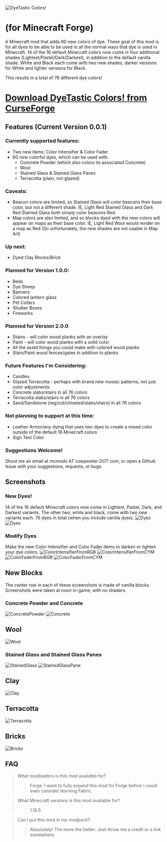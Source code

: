 ![DyeTastic Colors!](https://github.com/cowpewter/mc-dyetastic-colors/blob/main/docs/img/big_logo.png)
# (for Minecraft Forge)
A Minecraft mod that adds 60 new colors of dye. These goal of this mod is for all dyes to be able to be used in all the normal ways that dye is used in Minecraft. 14 of the 16 default Minecraft colors now come in four additional shades (Lightest/Pastel/Dark/Darkest), in addition to the default vanilla shade. White and Black each come with two new shades, darker versions for White and lighter versions for Black.

This results in a total of 76 different dye colors!

# [Download DyeTastic Colors! from CurseForge](https://www.curseforge.com/minecraft/mc-mods/dyetastic-colors)

## Features (Current Version 0.0.1)

### Currently supported features:
* Two new items: Color Intensifier & Color Fader
* 60 new colorful dyes, which can be used with:
  * Concrete Powder (which also colors its associated Concrete)
  * Wool
  * Stained Glass & Stained Glass Panes
  * Terracotta (plain, not glazed)

### Caveats:
* Beacon colors are limited, so Stained Glass will color beacons their base color, but not a different shade. IE, Light Red Stained Glass and Dark Red Stained Glass both simply color beacons Red.
* Map colors are also limited, and so blocks dyed with the new colors will appear on maps as their base color. IE, Light Red Wool would render on a map as Red (So unfortunately, the new shades are not usable in Map Art)

### Up next:
* Dyed Clay Blocks/Brick

### Planned for Version 1.0.0:
* Beds
* Dye Sheep
* Banners
* Colored lantern glass
* Pet Collars
* Shulker Boxes
* Fireworks

### Planned for Version 2.0.0
* Stains - will color wood planks with an overlay
* Paint - will color wood planks with a solid color
* All the asstd things you could make with colored wood planks
* Stain/Paint wood fences/gates in addition to planks

### Future Features I'm Considering:
* Candles
* Glazed Terracotta - perhaps with brand new mosiac patterns, not just color adjustments
* Concrete slabs/stairs in all 76 colors
* Terracotta slabs/stairs in all 76 colors
* Sand/Sandstone (reg/cut/chiseled/slabs/stairs) in all 76 colors

### Not planning to support at this time:
* Leather Armor/any dying that uses two dyes to create a mixed color outside of the default 16 Minecraft colors
* Sign Text Color

### Suggestions Welcome!
Shoot me an email at mcmods AT cowpewter DOT com, or open a Github Issue with your suggestions, requests, or bugs.


## Screenshots
### New Dyes!
14 of the 16 default Minecraft colors now come in Lightest, Pastel, Dark, and Darkest variants. The other two, white and black, come with two new variants each. 76 dyes in total (when you include vanilla dyes).
![Dyes](https://github.com/cowpewter/mc-dyetastic-colors/blob/main/docs/img/Dyes1.png)
![Dyes](https://github.com/cowpewter/mc-dyetastic-colors/blob/main/docs/img/Dyes2.png)

### Modify Dyes
Make the new Color Intensifier and Color Fader items to darken or lighten your dye colors.
![ColorIntensifierFromRGB](https://github.com/cowpewter/mc-dyetastic-colors/blob/main/docs/img/ColorIntensifierFromRGB.png)
![ColorIntensifierFromCYM](https://github.com/cowpewter/mc-dyetastic-colors/blob/main/docs/img/ColorIntensifierFromCYM.png)
![ColorFaderFromRGB](https://github.com/cowpewter/mc-dyetastic-colors/blob/main/docs/img/ColorFaderFromRGB.png)
![ColorFaderFromCYM](https://github.com/cowpewter/mc-dyetastic-colors/blob/main/docs/img/ColorFaderFromCYM.png)

## New Blocks
The center row in each of these screenshots is made of vanilla blocks.
Screenshots were taken at noon in-game, with no shaders.

### Concrete Powder and Concrete
![ConcretePowder](https://github.com/cowpewter/mc-dyetastic-colors/blob/main/docs/img/ConcretePowders.png)
![Concrete](https://github.com/cowpewter/mc-dyetastic-colors/blob/main/docs/img/Concretes.png)

## Wool
![Wool](https://github.com/cowpewter/mc-dyetastic-colors/blob/main/docs/img/Wools.png)

### Stained Glass and Stained Glass Panes
![StainedGlass](https://github.com/cowpewter/mc-dyetastic-colors/blob/main/docs/img/StainedGlass.png)
![StainedGlassPane](https://github.com/cowpewter/mc-dyetastic-colors/blob/main/docs/img/StainedGlassPanes.png)

## Clay
![Clay](https://github.com/cowpewter/mc-dyetastic-colors/blob/main/docs/img/Clays.png)

## Terracotta
![Terracotta](https://github.com/cowpewter/mc-dyetastic-colors/blob/main/docs/img/Terracottas.png)

## Bricks
![Bricks](https://github.com/cowpewter/mc-dyetastic-colors/blob/main/docs/img/Bricks.png)

## FAQ

> What modloaders is this mod available for?
>> Forge. I want to fully expand this mod for Forge before I could even consider learning Fabric.

> What Minecraft versions is this mod available for?
>> 1.16.5

> Can I put this mod in my modpack?
>> Absolutely! The more the better. Just throw me a credit or a link somewhere. 


